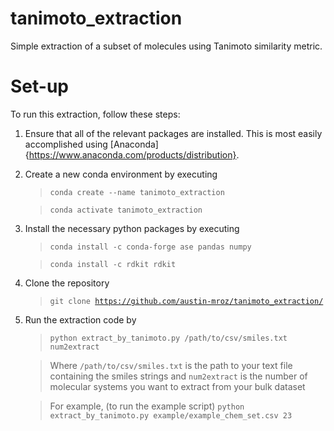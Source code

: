 # tanimoto_extraction
Simple extraction of a subset of molecules using Tanimoto similarity metric.

# Set-up
To run this extraction, follow these steps:
  1. Ensure that all of the relevant packages are installed. This is most easily accomplished using [Anaconda]{https://www.anaconda.com/products/distribution}.
  2. Create a new conda environment by executing 
      > <code>conda create --name tanimoto_extraction</code>
      
      > <code>conda activate tanimoto_extraction</code>
  4. Install the necessary python packages by executing
      > <code>conda install -c conda-forge ase pandas numpy</code>
      
      > <code>conda install -c rdkit rdkit</code>
  5. Clone the repository
      > <code>git clone https://github.com/austin-mroz/tanimoto_extraction/ </code>

  6. Run the extraction code by
      > <code>python extract_by_tanimoto.py /path/to/csv/smiles.txt num2extract </code>

      > Where <code>/path/to/csv/smiles.txt</code> is the path to your text file containing the smiles strings
      > and <code>num2extract</code> is the number of molecular systems you want to extract from your bulk dataset
      
      > For example, (to run the example script)
      > <code>python extract_by_tanimoto.py example/example_chem_set.csv 23</code>

